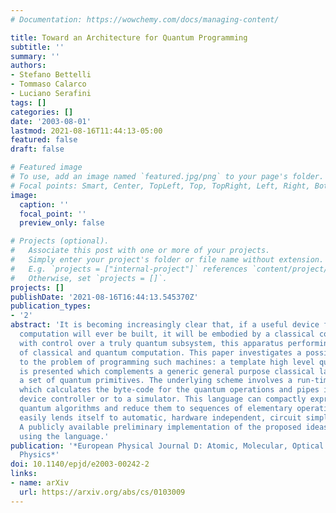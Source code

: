 ```yaml
---
# Documentation: https://wowchemy.com/docs/managing-content/

title: Toward an Architecture for Quantum Programming
subtitle: ''
summary: ''
authors:
- Stefano Bettelli
- Tommaso Calarco
- Luciano Serafini
tags: []
categories: []
date: '2003-08-01'
lastmod: 2021-08-16T11:44:13-05:00
featured: false
draft: false

# Featured image
# To use, add an image named `featured.jpg/png` to your page's folder.
# Focal points: Smart, Center, TopLeft, Top, TopRight, Left, Right, BottomLeft, Bottom, BottomRight.
image:
  caption: ''
  focal_point: ''
  preview_only: false

# Projects (optional).
#   Associate this post with one or more of your projects.
#   Simply enter your project's folder or file name without extension.
#   E.g. `projects = ["internal-project"]` references `content/project/deep-learning/index.md`.
#   Otherwise, set `projects = []`.
projects: []
publishDate: '2021-08-16T16:44:13.545370Z'
publication_types:
- '2'
abstract: 'It is becoming increasingly clear that, if a useful device for quantum
  computation will ever be built, it will be embodied by a classical computing machine
  with control over a truly quantum subsystem, this apparatus performing a mixture
  of classical and quantum computation. This paper investigates a possible approach
  to the problem of programming such machines: a template high level quantum language
  is presented which complements a generic general purpose classical language with
  a set of quantum primitives. The underlying scheme involves a run-time environment
  which calculates the byte-code for the quantum operations and pipes it to a quantum
  device controller or to a simulator. This language can compactly express existing
  quantum algorithms and reduce them to sequences of elementary operations; it also
  easily lends itself to automatic, hardware independent, circuit simplification.
  A publicly available preliminary implementation of the proposed ideas has been realised
  using the language.'
publication: '*European Physical Journal D: Atomic, Molecular, Optical and Plasma
  Physics*'
doi: 10.1140/epjd/e2003-00242-2
links:
- name: arXiv
  url: https://arxiv.org/abs/cs/0103009
---
```

